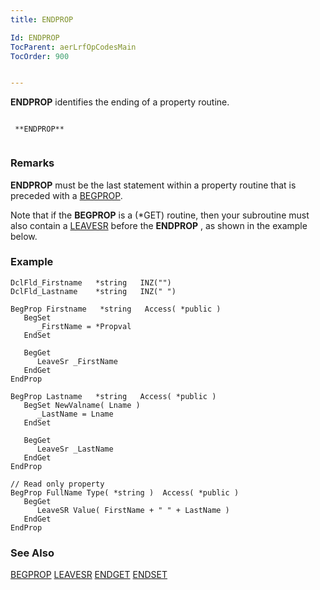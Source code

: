 ```yaml
---
title: ENDPROP

Id: ENDPROP
TocParent: aerLrfOpCodesMain
TocOrder: 900


---
```


**ENDPROP** identifies the ending of a property routine. 

```

 **ENDPROP** 
        
```

### Remarks
**ENDPROP** must be the last statement within a property routine that is preceded with a [BEGPROP](BEGPROP.html). 

Note that if the **BEGPROP** is a (*GET) routine, then your subroutine must also contain a [LEAVESR](LEAVESR.html) before the **ENDPROP** , as shown in the example below. 

### Example

```
DclFld_Firstname   *string   INZ("")
DclFld_Lastname    *string   INZ(" ")

BegProp Firstname   *string   Access( *public )
   BegSet
      _FirstName = *Propval
   EndSet

   BegGet
      LeaveSr _FirstName
   EndGet
EndProp

BegProp Lastname   *string   Access( *public )
   BegSet NewValname( Lname )
      _LastName = Lname
   EndSet

   BegGet
      LeaveSr _LastName
   EndGet
EndProp

// Read only property
BegProp FullName Type( *string )  Access( *public )
   BegGet
      LeaveSR Value( FirstName + " " + LastName )
   EndGet
EndProp
```

### See Also
[BEGPROP](BEGPROP.html)
[LEAVESR](LEAVESR.html)
[ENDGET](ENDGET.html)
[ENDSET](ENDSET.html) 
